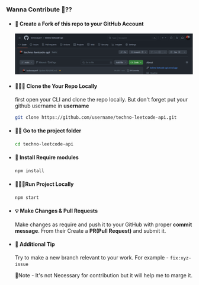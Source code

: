 ### Wanna Contribute 🤔??

- #### 🍴 Create a Fork of this repo to your GitHub Account

  ![Alt text](./public/demo/colab.png)

- #### 🧑🏽‍💻 Clone the Your Repo Locally

  first open your CLI and clone the repo locally. But don't forget put your github username in **username**

  ```bash
  git clone https://github.com/username/techno-leetcode-api.git
  ```

- #### 👋🏽 Go to the project folder

  ```bash
  cd techno-leetcode-api
  ```

- #### 🚀 Install Require modules

  ```bash
  npm install
  ```

- #### 🏃🏽‍♂️Run Project Locally

  ```bash
  npm start
  ```

- #### 💡 Make Changes & Pull Requests

  Make changes as require and push it to your GitHub with proper **commit message**. From their Create a **PR(Pull Request)** and submit it.

- #### 📌 Additional Tip

  Try to make a new branch relevant to your work. For example - `fix:xyz-issue`

  📝Note - It's not Necessary for contribution but it will help me to marge it.

#

